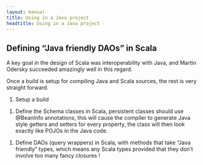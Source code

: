 ```yaml
---
layout: manual
title: Using in a Java project
headtitle: Using in a Java project - 
---
```


Defining “Java friendly DAOs” in Scala
--------------------------------------

A key goal in the design of Scala was interoperability with Java, and
Martin Odersky succeeded amazingly well in this regard.

Once a build is setup for compiling Java and Scala sources, the rest is
very straight forward.

1.  Setup a build

<!-- -->

1.  Define the Schema classes in Scala, persistent classes should use
    @BeanInfo annotations, this will cause the compiler to generate Java
    style getters and setters for every property, the class will then
    look exactly like POJOs in the Java code.

<!-- -->

1.  Define DAOs (query wrappers) in Scala, with methods that take “Java
    friendly” types, which means any Scala types provided that they
    don’t involve too many fancy closures !

